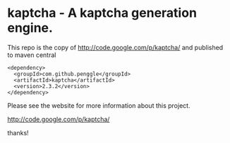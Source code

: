 # kaptcha - A kaptcha generation engine.

This repo is the copy of http://code.google.com/p/kaptcha/ and published to maven central
```
<dependency>
  <groupId>com.github.penggle</groupId>
  <artifactId>kaptcha</artifactId>
  <version>2.3.2</version>
</dependency>
```
Please see the website for more information about this project.

http://code.google.com/p/kaptcha/

thanks!
